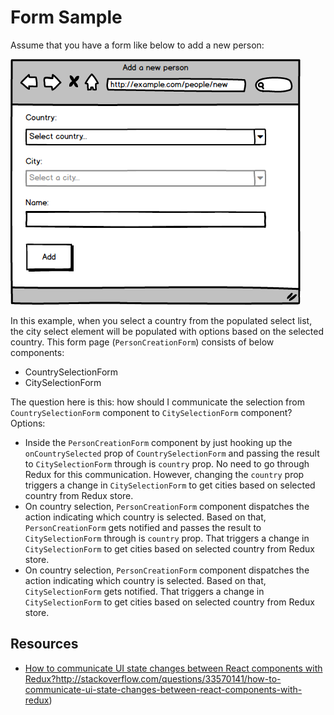 # Form Sample

Assume that you have a form like below to add a new person:

![](./.media/add-person.png)

In this example, when you select a country from the populated select list, the city select element will be populated with options based on the selected country. This form page (`PersonCreationForm`) consists of below components:

 - CountrySelectionForm
 - CitySelectionForm
 
The question here is this: how should I communicate the selection from `CountrySelectionForm` component to `CitySelectionForm` component? Options:

 - Inside the `PersonCreationForm` component by just hooking up the `onCountrySelected` prop of `CountrySelectionForm` and passing the result to `CitySelectionForm` through is `country` prop. No need to go through Redux for this communication. However, changing the `country` prop triggers a change in `CitySelectionForm` to get cities based on selected country from Redux store.
 - On country selection, `PersonCreationForm` component dispatches the action indicating which country is selected. Based on that, `PersonCreationForm` gets notified and passes the result to `CitySelectionForm` through is `country` prop. That triggers a change in `CitySelectionForm` to get cities based on selected country from Redux store.
 - On country selection, `PersonCreationForm` component dispatches the action indicating which country is selected. Based on that, `CitySelectionForm` gets notified. That triggers a change in `CitySelectionForm` to get cities based on selected country from Redux store.
 
## Resources

 - [How to communicate UI state changes between React components with Redux?]()http://stackoverflow.com/questions/33570141/how-to-communicate-ui-state-changes-between-react-components-with-redux)
